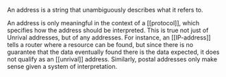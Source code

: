 An address is a string that unambiguously describes what it refers to.  

An address is only meaningful in the context of a [[protocol]], which specifies how the address should be interpreted.  This is true not just of Unrival addresses, but of any addresses.  For instance, an [[IP-address]] tells a router where a resource can be found, but since there is no guarantee that the data eventually found there is the data expected, it does not qualify as an [[unrival]] address.  Similarly, postal addresses only make sense given a system of interpretation.